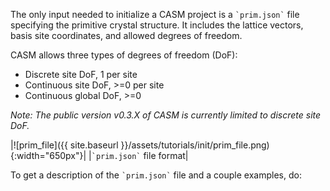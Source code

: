 The only input needed to initialize a CASM project is a `` `prim.json` `` file specifying the primitive crystal structure. It includes the lattice vectors, basis site coordinates, and allowed degrees of freedom.

CASM allows three types of degrees of freedom (DoF):

- Discrete site DoF, 1 per site
- Continuous site DoF, >=0 per site
- Continuous global DoF, >=0

_Note: The public version v0.3.X of CASM is currently limited to discrete site DoF._

|![prim_file]({{ site.baseurl }}/assets/tutorials/init/prim_file.png){:width="650px"}|
|`` `prim.json` `` file format|

To get a description of the `` `prim.json` `` file and a couple examples, do:
